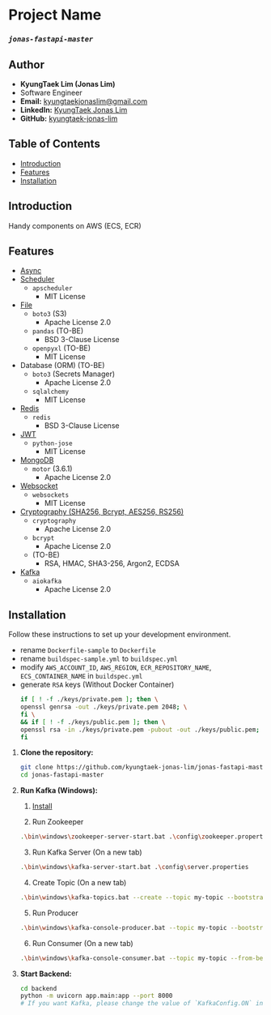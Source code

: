 # Project Name
### *`jonas-fastapi-master`*

## Author
- **KyungTaek Lim (Jonas Lim)**
- Software Engineer
- **Email:** kyungtaekjonaslim@gmail.com
- **LinkedIn:** [KyungTaek Jonas Lim](https://www.linkedin.com/in/kyungtaek-jonas-lim)
- **GitHub:** [kyungtaek-jonas-lim](https://github.com/kyungtaek-jonas-lim)

## Table of Contents
- [Introduction](#introduction)
- [Features](#features)
- [Installation](#installation)

## Introduction
Handy components on AWS (ECS, ECR)

## Features
- [Async](https://github.com/kyungtaek-jonas-lim/jonas-fastapi-master/blob/main/backend/app/routes/v1/routes/async_routes_v1.py)
- [Scheduler](https://github.com/kyungtaek-jonas-lim/jonas-fastapi-master/blob/main/backend/app/scheduler.py)
  - `apscheduler`
    - MIT License
- [File](https://github.com/kyungtaek-jonas-lim/jonas-fastapi-master/blob/main/backend/app/routes/v1/routes/file_routes_v1.py)
  - `boto3` (S3)
    - Apache License 2.0
  - `pandas` (TO-BE)
    - BSD 3-Clause License
  - `openpyxl` (TO-BE)
    - MIT License
- Database (ORM) (TO-BE)
  - `boto3` (Secrets Manager)
    - Apache License 2.0
  - `sqlalchemy`
    - MIT License
- [Redis](https://github.com/kyungtaek-jonas-lim/jonas-fastapi-master/blob/main/backend/app/routes/v1/routes/redis_routes_v1.py)
  - `redis`
    - BSD 3-Clause License
- [JWT](https://github.com/kyungtaek-jonas-lim/jonas-fastapi-master/blob/main/backend/app/routes/v1/routes/jwt_routes_v1.py)
  - `python-jose`
    - MIT License
- [MongoDB](https://github.com/kyungtaek-jonas-lim/jonas-fastapi-master/blob/main/backend/app/routes/v1/routes/mongodb_routes_v1.py)
  - `motor` (3.6.1)
    - Apache License 2.0
- [Websocket](https://github.com/kyungtaek-jonas-lim/jonas-fastapi-master/blob/main/backend/app/routes/v1/routes/websocket_routes_v1.py)
  - `websockets`
    - MIT License
- [Cryptography (SHA256, Bcrypt, AES256, RS256)](https://github.com/kyungtaek-jonas-lim/jonas-fastapi-master/blob/main/backend/app/routes/v1/routes/cryptography_routes_v1.py)
  - `cryptography`
    - Apache License 2.0
  - `bcrypt`
    - Apache License 2.0
  - (TO-BE)
    - RSA, HMAC, SHA3-256, Argon2, ECDSA
- [Kafka](https://github.com/kyungtaek-jonas-lim/jonas-fastapi-master/blob/main/backend/app/routes/v1/routes/kafka_routes_v1.py)
  - `aiokafka`
    - Apache License 2.0

## Installation
Follow these instructions to set up your development environment.
  - rename `Dockerfile-sample` to `Dockerfile`
  - rename `buildspec-sample.yml` to `buildspec.yml`
  - modify `AWS_ACCOUNT_ID`, `AWS_REGION`, `ECR_REPOSITORY_NAME`, `ECS_CONTAINER_NAME` in `buildspec.yml`
  - generate `RSA` keys (Without Docker Container)
    ```bash
    if [ ! -f ./keys/private.pem ]; then \
    openssl genrsa -out ./keys/private.pem 2048; \
    fi \
    && if [ ! -f ./keys/public.pem ]; then \
    openssl rsa -in ./keys/private.pem -pubout -out ./keys/public.pem; \
    fi
    ```

1. **Clone the repository:**

   ```bash
   git clone https://github.com/kyungtaek-jonas-lim/jonas-fastapi-master.git
   cd jonas-fastapi-master
   ```

2. **Run Kafka (Windows):**
    1. [Install](https://kafka.apache.org/downloads)

    2. Run Zookeeper
    ```bash
    .\bin\windows\zookeeper-server-start.bat .\config\zookeeper.properties
    ```

    3. Run Kafka Server (On a new tab)
    ```bash
    .\bin\windows\kafka-server-start.bat .\config\server.properties
    ```

    4. Create Topic (On a new tab)
    ```bash
    .\bin\windows\kafka-topics.bat --create --topic my-topic --bootstrap-server localhost:9092 --partitions 1 --replication-factor 1
    ```

    5. Run Producer
    ```bash
    .\bin\windows\kafka-console-producer.bat --topic my-topic --bootstrap-server localhost:9092
    ```

    6. Run Consumer (On a new tab)
    ```bash
    .\bin\windows\kafka-console-consumer.bat --topic my-topic --from-beginning --bootstrap-server localhost:9092
    ```
  
3. **Start Backend:**
   ```bash
   cd backend
   python -m uvicorn app.main:app --port 8000
   # If you want Kafka, please change the value of `KafkaConfig.ON` in the file, 'backend/app/kafka/config.py'
   ```
